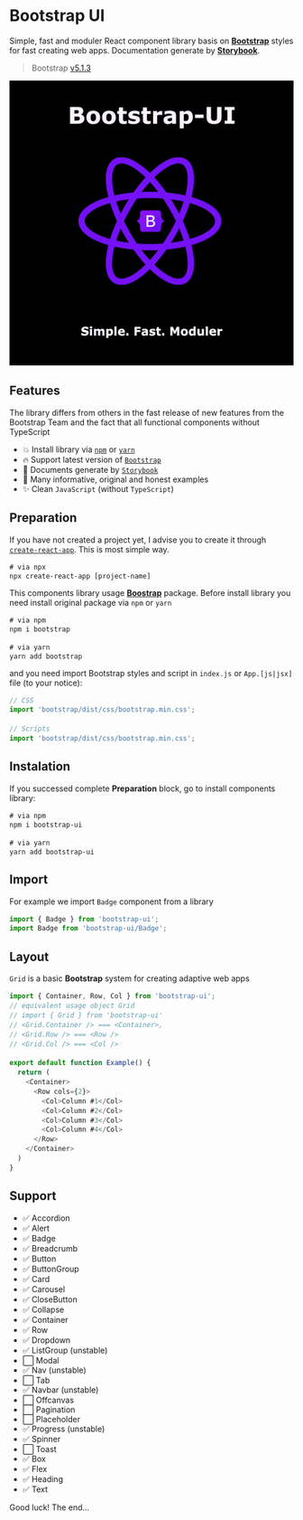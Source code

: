 # **Bootstrap UI**

Simple, fast and moduler React component library basis on [**Bootstrap**](https://getbootstrap.com/) styles for fast creating web apps. Documentation generate by [**Storybook**](storybook.js.org).

>Bootstrap [v5.1.3](https://www.npmjs.com/package/bootstrap)

![BootstrapUILogo](./static/bootstrap-ui.png)

## **Features**
The library differs from others in the fast release of new features from the Bootstrap Team and the fact that all functional components without TypeScript
+ 💥 Install library via [`npm`](https://www.npmjs.com) or [`yarn`](https://classic.yarnpkg.com/)
+ 🔥 Support latest version of [`Bootstrap`](https://github.com/twbs/bootstrap/releases/tag/v5.1.3)
+ 🧾 Documents generate by [`Storybook`](https://www.storybook.js.org)
+ 📖 Many informative, original and honest examples
+ ✨ Clean `JavaScript` (without `TypeScript`)

## **Preparation**

If you have not created a project yet, I advise you to create it through [`create-react-app`](https://create-react-app.dev). This is most simple way.

```shell
# via npx
npx create-react-app [project-name]
```

This components library usage [**Boostrap**](https://getbootstrap.com) package. Before install library you need
install original package via `npm` or `yarn`

```shell
# via npm
npm i bootstrap

# via yarn
yarn add bootstrap
```

and you need import Bootstrap styles and script in `index.js` or `App.[js|jsx]` file (to your notice):

```js
// CSS
import 'bootstrap/dist/css/bootstrap.min.css';

// Scripts
import 'bootstrap/dist/css/bootstrap.min.css';
```

## **Instalation**
If you successed complete **Preparation** block, go to install components library:

```shell
# via npm
npm i bootstrap-ui

# via yarn
yarn add bootstrap-ui
```

## **Import**
For example we import `Badge` component from a library
```js
import { Badge } from 'bootstrap-ui';
import Badge from 'bootstrap-ui/Badge';
```

## **Layout**
`Grid` is a basic **Bootstrap** system for creating adaptive web apps
```js
import { Container, Row, Col } from 'bootstrap-ui';
// equivalent usage object Grid
// import { Grid } from 'bootstrap-ui'
// <Grid.Container /> === <Container>,
// <Grid.Row /> === <Row />
// <Grid.Col /> === <Col />

export default function Example() {
  return (
    <Container>
      <Row cols={2}>
        <Col>Column #1</Col>
        <Col>Column #2</Col>
        <Col>Column #3</Col>
        <Col>Column #4</Col>
      </Row>
    </Container>
  )
}
```

## **Support**
+ ✅ Accordion
+ ✅ Alert
+ ✅ Badge
+ ✅ Breadcrumb
+ ✅ Button
+ ✅ ButtonGroup
+ ✅ Card
+ ✅ Carousel
+ ✅ CloseButton
+ ✅ Collapse
+ ✅ Container
+ ✅ Row
+ ✅ Dropdown
+ ✅ ListGroup (unstable)
+ ⬜ Modal
+ ✅ Nav (unstable)
+ ⬜ Tab
+ ✅ Navbar (unstable)
+ ⬜ Offcanvas
+ ⬜ Pagination
+ ⬜ Placeholder
+ ✅ Progress (unstable)
+ ✅ Spinner
+ ⬜ Toast
+ ✅ Box
+ ✅ Flex
+ ✅ Heading
+ ✅ Text

Good luck! The end...